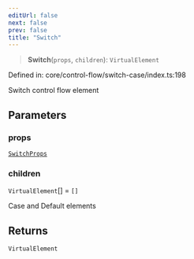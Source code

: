 ```yaml
---
editUrl: false
next: false
prev: false
title: "Switch"
---
```


> **Switch**(`props`, `children`): `VirtualElement`

Defined in: core/control-flow/switch-case/index.ts:198

Switch control flow element

## Parameters

### props

[`SwitchProps`](/api/core-index/interfaces/switchprops/)

### children

`VirtualElement`[] = `[]`

Case and Default elements

## Returns

`VirtualElement`
